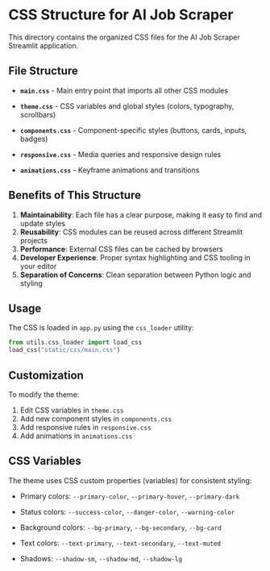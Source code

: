 # CSS Structure for AI Job Scraper

This directory contains the organized CSS files for the AI Job Scraper Streamlit application.

## File Structure

- **`main.css`** - Main entry point that imports all other CSS modules

- **`theme.css`** - CSS variables and global styles (colors, typography, scrollbars)

- **`components.css`** - Component-specific styles (buttons, cards, inputs, badges)

- **`responsive.css`** - Media queries and responsive design rules

- **`animations.css`** - Keyframe animations and transitions

## Benefits of This Structure

1. **Maintainability**: Each file has a clear purpose, making it easy to find and update styles
2. **Reusability**: CSS modules can be reused across different Streamlit projects
3. **Performance**: External CSS files can be cached by browsers
4. **Developer Experience**: Proper syntax highlighting and CSS tooling in your editor
5. **Separation of Concerns**: Clean separation between Python logic and styling

## Usage

The CSS is loaded in `app.py` using the `css_loader` utility:

```python
from utils.css_loader import load_css
load_css("static/css/main.css")
```

## Customization

To modify the theme:

1. Edit CSS variables in `theme.css`
2. Add new component styles in `components.css`
3. Add responsive rules in `responsive.css`
4. Add animations in `animations.css`

## CSS Variables

The theme uses CSS custom properties (variables) for consistent styling:

- Primary colors: `--primary-color`, `--primary-hover`, `--primary-dark`

- Status colors: `--success-color`, `--danger-color`, `--warning-color`

- Background colors: `--bg-primary`, `--bg-secondary`, `--bg-card`

- Text colors: `--text-primary`, `--text-secondary`, `--text-muted`

- Shadows: `--shadow-sm`, `--shadow-md`, `--shadow-lg`
